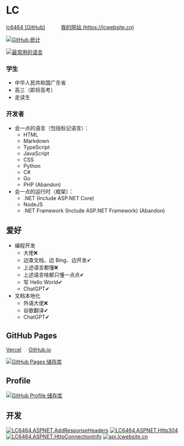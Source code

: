 # LC

[lc6464 [GitHub]](https://github.com/lc6464)&nbsp;&nbsp;&nbsp;&nbsp;
&nbsp;&nbsp;&nbsp;&nbsp;&nbsp;
[我的网站 (https://lcwebsite.cn)](https://lcwebsite.cn)

[![GitHub 统计](https://github-readme-stats.vercel.app/api?username=lc6464&count_private=true&theme=algolia&locale=cn&include_all_commits=true&show_icons=true "GitHub 统计")](https://github-readme-stats.vercel.app/api?username=lc6464&count_private=true&theme=algolia&locale=cn&include_all_commits=true&show_icons=true)

[![最常用的语言](https://github-readme-stats.vercel.app/api/top-langs?username=lc6464&theme=algolia&locale=cn "最常用的语言")](https://github-readme-stats.vercel.app/api/top-langs?username=lc6464&theme=algolia&locale=cn)

### 学生
- 中华人民共和国广东省
- 高三（即将高考）
- 走读生
### 开发者
- 会一点的语言（包括标记语言）：
  - HTML
  - Markdown
  - TypeScript
  - JavaScript
  - CSS
  - Python
  - C#
  - Go
  - PHP (Abandon)
- 会一点的运行时（框架）：
  - .NET (Include ASP.NET Core)
  - NodeJS
  - .NET Framework (Include ASP.NET Framework) (Abandon)


## 爱好
- 编程开发
  - 大佬❌
  - 边查文档、边 Bing、边开发✔
  - 上述语言都懂❌
  - 上述语言啥都只懂一点点✔
  - 写 Hello World✔
  - ChatGPT✔
- 文档本地化
  - 外语大佬❌
  - 谷歌翻译✔
  - ChatGPT✔


## GitHub Pages
[Vercel](https://lc6464.vercel.app/) &nbsp; &nbsp;
[GitHub.io](https://lc6464.github.io/)

[![GitHub Pages 储存库](https://github-readme-stats.vercel.app/api/pin?username=lc6464&repo=lc6464.github.io&theme=algolia&locale=cn&show_owner=true "GitHub Pages 储存库")](https://github.com/lc6464/lc6464.github.io)


## Profile
[![GitHub Profile 储存库](https://github-readme-stats.vercel.app/api/pin?username=lc6464&repo=lc6464&theme=algolia&locale=cn&show_owner=true "GitHub Profile 储存库")](https://github.com/lc6464/lc6464)


## 开发
[![LC6464.ASPNET.AddResponseHeaders](https://github-readme-stats.vercel.app/api/pin?username=lc6464&repo=LC6464.ASPNET.AddResponseHeaders&theme=algolia&locale=cn&show_owner=true "LC6464.ASPNET.AddResponseHeaders")](https://github.com/lc6464/LC6464.ASPNET.AddResponseHeaders)
[![LC6464.ASPNET.Http304](https://github-readme-stats.vercel.app/api/pin?username=lc6464&repo=LC6464.ASPNET.Http304&theme=algolia&locale=cn&show_owner=true "LC6464.ASPNET.Http304")](https://github.com/lc6464/LC6464.ASPNET.Http304)
[![LC6464.ASPNET.HttpConnectionInfo](https://github-readme-stats.vercel.app/api/pin?username=lc6464&repo=LC6464.ASPNET.HttpConnectionInfo&theme=algolia&locale=cn&show_owner=true "LC6464.ASPNET.HttpConnectionInfo")](https://github.com/lc6464/LC6464.ASPNET.HttpConnectionInfo)
[![api.lcwebsite.cn](https://github-readme-stats.vercel.app/api/pin?username=lc6464&repo=api.lcwebsite.cn&theme=algolia&locale=cn&show_owner=true "api.lcwebsite.cn")](https://github.com/lc6464/api.lcwebsite.cn)
